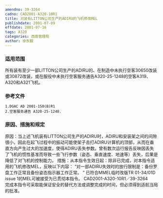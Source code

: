 ```yaml
---
amendno: 39-3264
cadno: CAD2001-A320-10R1
title: 对装有LITTON公司生产的ADIRU的飞机修改MEL
publishdate: 2001-07-09
effdate: 2001-07-16
tags: A320
categories: 西南管理局
author: 徐东毅
---
```


### 适用范围 
所有装有至少一部LITTON公司生产的ADIRU的、在制造中未执行空客30650改装或30872改装，或在服役中未执行空客服务通告A320-25-1248的空客A319、A320和A321飞机。

<!--more-->
### 参考文件
    1.DGAC AD 2001-150(B)R1
    2.空客服务通告 A320-25-1248. 

### 原因、措施和规定 
原因：当上述飞机装有LITTON公司生产的ADIRU时，ADIRU和安装架之间的间隙很小，因此在起飞过程中的振动可能使架子击打ADIRU计算机的顶部，从而在垂直方向产生过大的加速度，使得ADIRU丢失参数。曾有数次运行报告反映因丢失了飞机的惯性基准而导致一些飞行参数（姿态、垂直速度、地速等）丢失，后果是降低了对飞机的控制能力。
措施：从本指令生效日起：除非已完成，对本指令适用的飞机修改MEL，反映以下内容： “对一部ADIRU失效时的放行限制是：备份罗盘工作正常且备份姿态指示器工作正常。 ”
已符合MMEL临时改版TR 01-34/01D issue 1的MEL可被接受为已贯彻本指令。 
  CAD2001-A320-10R1／39-3264   
完成本指令可采取能保证安全的替代方法或调整完成的时间，但必须得到适航当局的批准。
